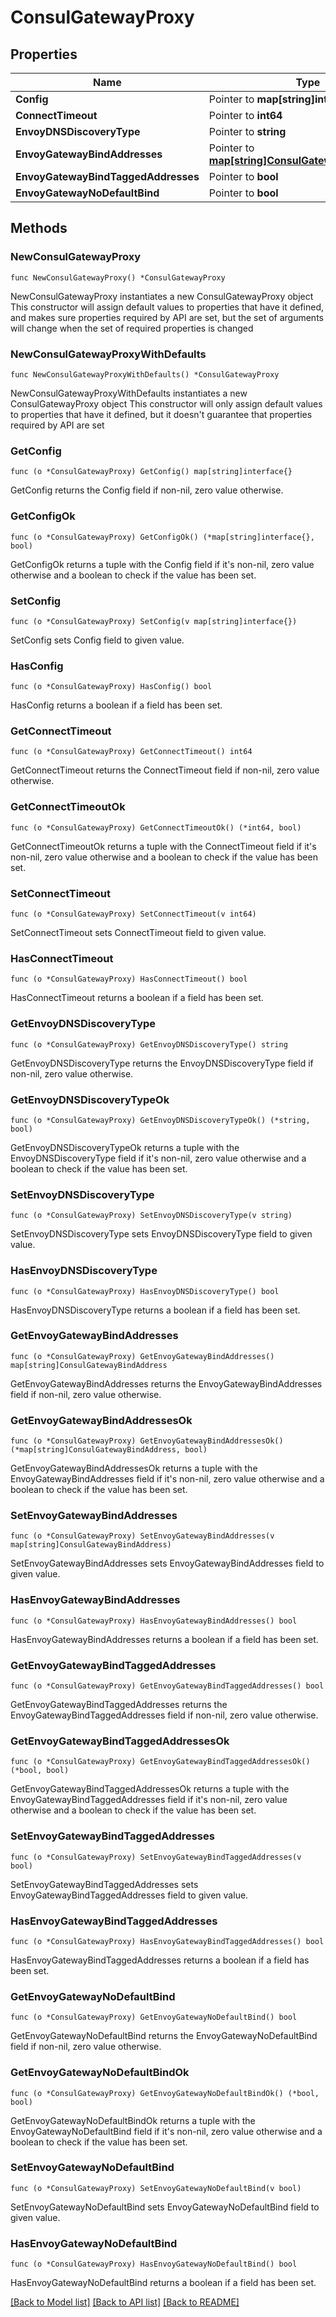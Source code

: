 # ConsulGatewayProxy

## Properties

Name | Type | Description | Notes
------------ | ------------- | ------------- | -------------
**Config** | Pointer to **map[string]interface{}** |  | [optional] 
**ConnectTimeout** | Pointer to **int64** |  | [optional] 
**EnvoyDNSDiscoveryType** | Pointer to **string** |  | [optional] 
**EnvoyGatewayBindAddresses** | Pointer to [**map[string]ConsulGatewayBindAddress**](ConsulGatewayBindAddress.md) |  | [optional] 
**EnvoyGatewayBindTaggedAddresses** | Pointer to **bool** |  | [optional] 
**EnvoyGatewayNoDefaultBind** | Pointer to **bool** |  | [optional] 

## Methods

### NewConsulGatewayProxy

`func NewConsulGatewayProxy() *ConsulGatewayProxy`

NewConsulGatewayProxy instantiates a new ConsulGatewayProxy object
This constructor will assign default values to properties that have it defined,
and makes sure properties required by API are set, but the set of arguments
will change when the set of required properties is changed

### NewConsulGatewayProxyWithDefaults

`func NewConsulGatewayProxyWithDefaults() *ConsulGatewayProxy`

NewConsulGatewayProxyWithDefaults instantiates a new ConsulGatewayProxy object
This constructor will only assign default values to properties that have it defined,
but it doesn't guarantee that properties required by API are set

### GetConfig

`func (o *ConsulGatewayProxy) GetConfig() map[string]interface{}`

GetConfig returns the Config field if non-nil, zero value otherwise.

### GetConfigOk

`func (o *ConsulGatewayProxy) GetConfigOk() (*map[string]interface{}, bool)`

GetConfigOk returns a tuple with the Config field if it's non-nil, zero value otherwise
and a boolean to check if the value has been set.

### SetConfig

`func (o *ConsulGatewayProxy) SetConfig(v map[string]interface{})`

SetConfig sets Config field to given value.

### HasConfig

`func (o *ConsulGatewayProxy) HasConfig() bool`

HasConfig returns a boolean if a field has been set.

### GetConnectTimeout

`func (o *ConsulGatewayProxy) GetConnectTimeout() int64`

GetConnectTimeout returns the ConnectTimeout field if non-nil, zero value otherwise.

### GetConnectTimeoutOk

`func (o *ConsulGatewayProxy) GetConnectTimeoutOk() (*int64, bool)`

GetConnectTimeoutOk returns a tuple with the ConnectTimeout field if it's non-nil, zero value otherwise
and a boolean to check if the value has been set.

### SetConnectTimeout

`func (o *ConsulGatewayProxy) SetConnectTimeout(v int64)`

SetConnectTimeout sets ConnectTimeout field to given value.

### HasConnectTimeout

`func (o *ConsulGatewayProxy) HasConnectTimeout() bool`

HasConnectTimeout returns a boolean if a field has been set.

### GetEnvoyDNSDiscoveryType

`func (o *ConsulGatewayProxy) GetEnvoyDNSDiscoveryType() string`

GetEnvoyDNSDiscoveryType returns the EnvoyDNSDiscoveryType field if non-nil, zero value otherwise.

### GetEnvoyDNSDiscoveryTypeOk

`func (o *ConsulGatewayProxy) GetEnvoyDNSDiscoveryTypeOk() (*string, bool)`

GetEnvoyDNSDiscoveryTypeOk returns a tuple with the EnvoyDNSDiscoveryType field if it's non-nil, zero value otherwise
and a boolean to check if the value has been set.

### SetEnvoyDNSDiscoveryType

`func (o *ConsulGatewayProxy) SetEnvoyDNSDiscoveryType(v string)`

SetEnvoyDNSDiscoveryType sets EnvoyDNSDiscoveryType field to given value.

### HasEnvoyDNSDiscoveryType

`func (o *ConsulGatewayProxy) HasEnvoyDNSDiscoveryType() bool`

HasEnvoyDNSDiscoveryType returns a boolean if a field has been set.

### GetEnvoyGatewayBindAddresses

`func (o *ConsulGatewayProxy) GetEnvoyGatewayBindAddresses() map[string]ConsulGatewayBindAddress`

GetEnvoyGatewayBindAddresses returns the EnvoyGatewayBindAddresses field if non-nil, zero value otherwise.

### GetEnvoyGatewayBindAddressesOk

`func (o *ConsulGatewayProxy) GetEnvoyGatewayBindAddressesOk() (*map[string]ConsulGatewayBindAddress, bool)`

GetEnvoyGatewayBindAddressesOk returns a tuple with the EnvoyGatewayBindAddresses field if it's non-nil, zero value otherwise
and a boolean to check if the value has been set.

### SetEnvoyGatewayBindAddresses

`func (o *ConsulGatewayProxy) SetEnvoyGatewayBindAddresses(v map[string]ConsulGatewayBindAddress)`

SetEnvoyGatewayBindAddresses sets EnvoyGatewayBindAddresses field to given value.

### HasEnvoyGatewayBindAddresses

`func (o *ConsulGatewayProxy) HasEnvoyGatewayBindAddresses() bool`

HasEnvoyGatewayBindAddresses returns a boolean if a field has been set.

### GetEnvoyGatewayBindTaggedAddresses

`func (o *ConsulGatewayProxy) GetEnvoyGatewayBindTaggedAddresses() bool`

GetEnvoyGatewayBindTaggedAddresses returns the EnvoyGatewayBindTaggedAddresses field if non-nil, zero value otherwise.

### GetEnvoyGatewayBindTaggedAddressesOk

`func (o *ConsulGatewayProxy) GetEnvoyGatewayBindTaggedAddressesOk() (*bool, bool)`

GetEnvoyGatewayBindTaggedAddressesOk returns a tuple with the EnvoyGatewayBindTaggedAddresses field if it's non-nil, zero value otherwise
and a boolean to check if the value has been set.

### SetEnvoyGatewayBindTaggedAddresses

`func (o *ConsulGatewayProxy) SetEnvoyGatewayBindTaggedAddresses(v bool)`

SetEnvoyGatewayBindTaggedAddresses sets EnvoyGatewayBindTaggedAddresses field to given value.

### HasEnvoyGatewayBindTaggedAddresses

`func (o *ConsulGatewayProxy) HasEnvoyGatewayBindTaggedAddresses() bool`

HasEnvoyGatewayBindTaggedAddresses returns a boolean if a field has been set.

### GetEnvoyGatewayNoDefaultBind

`func (o *ConsulGatewayProxy) GetEnvoyGatewayNoDefaultBind() bool`

GetEnvoyGatewayNoDefaultBind returns the EnvoyGatewayNoDefaultBind field if non-nil, zero value otherwise.

### GetEnvoyGatewayNoDefaultBindOk

`func (o *ConsulGatewayProxy) GetEnvoyGatewayNoDefaultBindOk() (*bool, bool)`

GetEnvoyGatewayNoDefaultBindOk returns a tuple with the EnvoyGatewayNoDefaultBind field if it's non-nil, zero value otherwise
and a boolean to check if the value has been set.

### SetEnvoyGatewayNoDefaultBind

`func (o *ConsulGatewayProxy) SetEnvoyGatewayNoDefaultBind(v bool)`

SetEnvoyGatewayNoDefaultBind sets EnvoyGatewayNoDefaultBind field to given value.

### HasEnvoyGatewayNoDefaultBind

`func (o *ConsulGatewayProxy) HasEnvoyGatewayNoDefaultBind() bool`

HasEnvoyGatewayNoDefaultBind returns a boolean if a field has been set.


[[Back to Model list]](../README.md#documentation-for-models) [[Back to API list]](../README.md#documentation-for-api-endpoints) [[Back to README]](../README.md)



